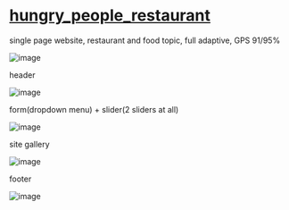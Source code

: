 # [hungry_people_restaurant](https://itrianone.github.io/hungry_people_restaurant/)
single page website, restaurant and food topic, full adaptive, GPS 91/95%

![image](https://user-images.githubusercontent.com/63122696/112015099-8fb16b80-8b3c-11eb-8633-ebcba43930ac.png)

header

![image](https://user-images.githubusercontent.com/63122696/111367443-cc491700-86a5-11eb-851f-552269b50b08.png)

form(dropdown menu) + slider(2 sliders at all)

![image](https://user-images.githubusercontent.com/63122696/111367526-e4b93180-86a5-11eb-8b30-21c62473d5c2.png)

site gallery

![image](https://user-images.githubusercontent.com/63122696/111367757-1af6b100-86a6-11eb-9590-f40f1320e2c0.png)

footer

![image](https://user-images.githubusercontent.com/63122696/111367476-d539e880-86a5-11eb-98e0-0df186684e43.png)
